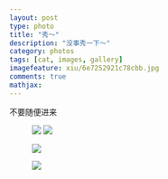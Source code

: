 ```yaml
---
layout: post
type: photo
title: "秀～"
description: "没事秀一下～"
category: photos
tags: [cat, images, gallery]
imagefeature: xiu/6e7252921c78cbb.jpg
comments: true
mathjax: 
---
```


不要随便进来

<figure class="half">
	<a href="{{ site.url }}/images/xiu/xiannvbaobao.png"><img src="{{ site.url }}/images/xiu/xiannvbaobao.png"></a>
	<a href="{{ site.url }}/images/xiu/4161013.png"><img src="{{ site.url }}/images/xiu/4161013.png"></a>
</figure>
<figure>
	<a href="{{ site.url }}/images/xiu/6e7252921c78cbb.jpg"><img src="{{ site.url }}/images/xiu/6e7252921c78cbb.jpg"></a>
</figure>
<figure>
	<a href="{{ site.url }}/images/xiu/37fb9d43bda87f7d.jpg"><img src="{{ site.url }}/images/xiu/37fb9d43bda87f7d.jpg"></a>
</figure>
